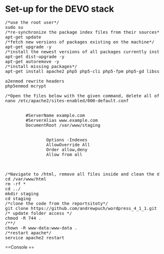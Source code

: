 # Set-up for the DEVO stack
<pre>
/*use the root user*/
sudo su
/*re-synchronize the package index files from their sources*/
apt-get update
/*fetch new versions of packages existing on the machine*/
apt-get upgrade -y
/*install the newest versions of all packages currently installed on the system*/
apt-get dist-upgrade -y
apt-get autoremove -y
/*install missing packages*/
apt-get install apache2 php5 php5-cli php5-fpm php5-gd libssh2-php libapache2-mod-php5 php5-mcrypt php5-mysql git unzip zip postfix php5-curl mailutils php5-json -y

a2enmod rewrite headers
php5enmod mcrypt

/*Open the files below with the given command, delete all of the contents of file and replace it with the text found below.*/
nano /etc/apache2/sites-enabled/000-default.conf

<VirtualHost *:80>
        #ServerName example.com
        #ServerAlias www.example.com
        DocumentRoot /var/www/staging

        <Directory /var/www/staging>
                Options -Indexes
                AllowOverride All
                Order allow,deny
                Allow from all
        </Directory>
</VirtualHost>

/*Navigate to /html, remove all files inside and clean the directory. THen up in the hierarchy create a new directory /staging*/
cd /var/www/html
rm -rf *
cd ../
mkdir staging
cd staging
/*clone the code from the reportsitoty*/
git clone https://github.com/andrewpuch/wordpress_4_1_1.git .
/* update folder access */
chmod -R 744 .
/**/
chown -R www-data:www-data .
/*restart apache*/
service apache2 restart
</pre>

==Console ==
